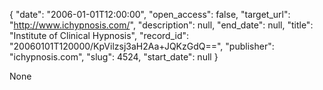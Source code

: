 {
  "date": "2006-01-01T12:00:00", 
  "open_access": false, 
  "target_url": "http://www.ichypnosis.com/", 
  "description": null, 
  "end_date": null, 
  "title": "Institute of Clinical Hypnosis", 
  "record_id": "20060101T120000/KpVilzsj3aH2Aa+JQKzGdQ==", 
  "publisher": "ichypnosis.com", 
  "slug": 4524, 
  "start_date": null
}

None